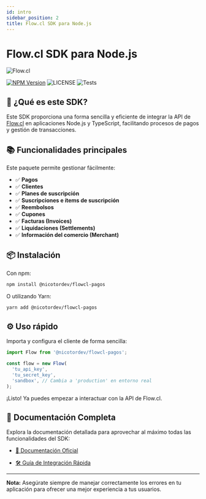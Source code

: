 ```yaml
---
id: intro
sidebar_position: 2
title: Flow.cl SDK para Node.js
---
```


# Flow.cl SDK para Node.js

![Flow.cl](https://www.flow.cl/images/header/logo-flow.svg)

[![NPM Version](https://img.shields.io/npm/v/@nicotordev/flowcl-pagos.svg)](https://www.npmjs.com/package/@nicotordev/flowcl-pagos)
![LICENSE](https://img.shields.io/github/license/nicotordev/flowcl-pagos)
![Tests](https://github.com/nicotordev/flowcl-pagos/actions/workflows/test.yml/badge.svg?style=flat-square)

## 🚀 ¿Qué es este SDK?

Este SDK proporciona una forma sencilla y eficiente de integrar la API de [Flow.cl](https://www.flow.cl/) en aplicaciones Node.js y TypeScript, facilitando procesos de pagos y gestión de transacciones.

## 📚 Funcionalidades principales

Este paquete permite gestionar fácilmente:

- ✅ **Pagos**
- ✅ **Clientes**
- ✅ **Planes de suscripción**
- ✅ **Suscripciones e ítems de suscripción**
- ✅ **Reembolsos**
- ✅ **Cupones**
- ✅ **Facturas (Invoices)**
- ✅ **Liquidaciones (Settlements)**
- ✅ **Información del comercio (Merchant)**

## 📦 Instalación

Con npm:

```sh
npm install @nicotordev/flowcl-pagos
```

O utilizando Yarn:

```sh
yarn add @nicotordev/flowcl-pagos
```

## ⚙️ Uso rápido

Importa y configura el cliente de forma sencilla:

```typescript
import Flow from '@nicotordev/flowcl-pagos';

const flow = new Flow(
  'tu_api_key',
  'tu_secret_key',
  'sandbox', // Cambia a 'production' en entorno real
);
```

¡Listo! Ya puedes empezar a interactuar con la API de Flow.cl.

## 📖 Documentación Completa

Explora la documentación detallada para aprovechar al máximo todas las funcionalidades del SDK:

- [📘 Documentación Oficial](https://www.flow.cl/docs/api.html)
<!-- - [🔍 Ejemplos prácticos y casos de uso](/docs/examples) -->
- [🛠️ Guía de Integración Rápida](./quick-start)

---

**Nota:** Asegúrate siempre de manejar correctamente los errores en tu aplicación para ofrecer una mejor experiencia a tus usuarios.
